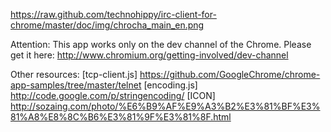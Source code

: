 https://raw.github.com/technohippy/irc-client-for-chrome/master/doc/img/chrocha_main_en.png

Attention:
This app works only on the dev channel of the Chrome. Please get it here: http://www.chromium.org/getting-involved/dev-channel

Other resources:
[tcp-client.js] https://github.com/GoogleChrome/chrome-app-samples/tree/master/telnet
[encoding.js] http://code.google.com/p/stringencoding/
[ICON] http://sozaing.com/photo/%E6%B9%AF%E9%A3%B2%E3%81%BF%E3%81%A8%E8%8C%B6%E3%81%9F%E3%81%8F.html
